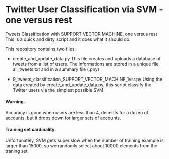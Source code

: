 # Twitter User Classification via SVM - one versus rest
Tweets Classification with SUPPORT VECTOR MACHINE, one versus rest
This is a quick and dirty script and it does what it should do.

This repository contains two files:
  - create_and_update_data.py 
    This file creates and uploads a database of tweets from a list of users. 
    The informations are stored in a unique file all_tweets.txt and in a summary file (.pny)
    
  - 9_tweets_classification_SUPPORT_VECTOR_MACHINE_1vsr.py
    Using the data created by create_and_update_data.py, this script classify the Twitter users via the simplest possible SVM.
    
#### Warning.
Accuracy is good when users are less than 4, decents for a dozen of accounts, but it drops down for larger sets of accounts. 

#### Training set cardinality.
Unfortunately, SVM gets super slow when the number of training example is larger than 15000, so we randomly select about 10000 elements from the traning set.

